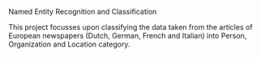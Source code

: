 Named Entity Recognition and Classification

This project focusses upon classifying the data taken from the articles of European newspapers (Dutch, German, French and Italian) into Person, Organization and Location category.